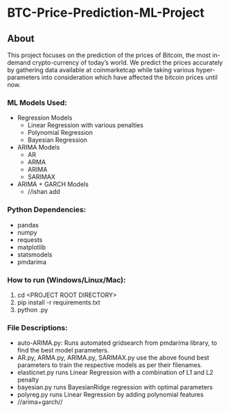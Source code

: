 # BTC-Price-Prediction-ML-Project

## About
This project focuses on the prediction of the prices of Bitcoin, the most in-demand crypto-currency of today’s world. We predict the prices accurately by gathering data available at coinmarketcap while taking various hyper-parameters into consideration which have affected the bitcoin prices until now. 

### ML Models Used:
* Regression Models
  * Linear Regression with various penalties
  * Polynomial Regression
  * Bayesian Regression 
* ARIMA Models
  * AR
  * ARMA
  * ARIMA
  * SARIMAX
* ARIMA + GARCH Models
  * //ishan add

### Python Dependencies:
* pandas
* numpy
* requests
* matplotlib
* statsmodels
* pmdarima

### How to run (Windows/Linux/Mac):
1. cd \<PROJECT ROOT DIRECTORY\>
2. pip install -r requirements.txt
3. python <filename>.py


### File Descriptions:
* auto-ARIMA.py: Runs automated gridsearch from pmdarima library, to find the best model parameters.
* AR.py, ARMA.py, ARIMA.py, SARIMAX.py use the above found best parameters to train the respective models as per their filenames.
* elasticnet.py runs Linear Regression with a combination of L1 and L2 penalty
* bayesian.py runs BayesianRidge regression with optimal parameters
* polyreg.py runs Linear Regression by adding polynomial features
* //arima+garch//
